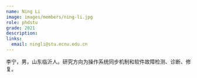 ```yaml
---
name: Ning Li
image: images/members/ning-li.jpg
role: phdstu
grade: 2021
description: 
links:
  email: ningli@stu.ecnu.edu.cn
---
```


李宁，男，山东临沂人。研究方向为操作系统同步机制和软件故障检测、诊断、修复。 
